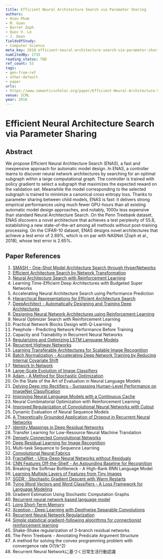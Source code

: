 ```yaml
---
title: Efficient Neural Architecture Search via Parameter Sharing
authors:
- Hieu Pham
- M. Guan
- Barret Zoph
- Quoc V. Le
- J. Dean
fieldsOfStudy:
- Computer Science
meta_key: 2018-efficient-neural-architecture-search-via-parameter-sharing
numCitedBy: 1735
reading_status: TBD
ref_count: 53
tags:
- gen-from-ref
- other-default
- paper
urls:
- https://www.semanticscholar.org/paper/Efficient-Neural-Architecture-Search-via-Parameter-Pham-Guan/fe9b8aac9fa3bfd9724db5a881a578e471e612d7?sort=total-citations
venue: ICML
year: 2018
---
```


# Efficient Neural Architecture Search via Parameter Sharing

## Abstract

We propose Efficient Neural Architecture Search (ENAS), a fast and inexpensive approach for automatic model design. In ENAS, a controller learns to discover neural network architectures by searching for an optimal subgraph within a large computational graph. The controller is trained with policy gradient to select a subgraph that maximizes the expected reward on the validation set. Meanwhile the model corresponding to the selected subgraph is trained to minimize a canonical cross entropy loss. Thanks to parameter sharing between child models, ENAS is fast: it delivers strong empirical performances using much fewer GPU-hours than all existing automatic model design approaches, and notably, 1000x less expensive than standard Neural Architecture Search. On the Penn Treebank dataset, ENAS discovers a novel architecture that achieves a test perplexity of 55.8, establishing a new state-of-the-art among all methods without post-training processing. On the CIFAR-10 dataset, ENAS designs novel architectures that achieve a test error of 2.89%, which is on par with NASNet (Zoph et al., 2018), whose test error is 2.65%.

## Paper References

1. [SMASH - One-Shot Model Architecture Search through HyperNetworks](2018-smash-one-shot-model-architecture-search-through-hypernetworks.md)
2. [Efficient Architecture Search by Network Transformation](2018-efficient-architecture-search-by-network-transformation.md)
3. [Neural Architecture Search with Reinforcement Learning](2017-neural-architecture-search-with-reinforcement-learning.md)
4. Learning Time-Efficient Deep Architectures with Budgeted Super Networks
5. Accelerating Neural Architecture Search using Performance Prediction
6. [Hierarchical Representations for Efficient Architecture Search](2018-hierarchical-representations-for-efficient-architecture-search.md)
7. [DeepArchitect - Automatically Designing and Training Deep Architectures](2017-deeparchitect-automatically-designing-and-training-deep-architectures.md)
8. [Designing Neural Network Architectures using Reinforcement Learning](2017-designing-neural-network-architectures-using-reinforcement-learning.md)
9. Neural Optimizer Search with Reinforcement Learning
10. Practical Network Blocks Design with Q-Learning
11. Peephole - Predicting Network Performance Before Training
12. Capacity and Trainability in Recurrent Neural Networks
13. [Regularizing and Optimizing LSTM Language Models](2018-regularizing-and-optimizing-lstm-language-models.md)
14. [Recurrent Highway Networks](2017-recurrent-highway-networks.md)
15. [Learning Transferable Architectures for Scalable Image Recognition](2018-learning-transferable-architectures-for-scalable-image-recognition.md)
16. [Batch Normalization - Accelerating Deep Network Training by Reducing Internal Covariate Shift](2015-batch-normalization-accelerating-deep-network-training-by-reducing-internal-covariate-shift.md)
17. [Network In Network](2014-network-in-network.md)
18. [Large-Scale Evolution of Image Classifiers](2017-large-scale-evolution-of-image-classifiers.md)
19. [Adam - A Method for Stochastic Optimization](2015-adam-a-method-for-stochastic-optimization.md)
20. On the State of the Art of Evaluation in Neural Language Models
21. [Delving Deep into Rectifiers - Surpassing Human-Level Performance on ImageNet Classification](2015-delving-deep-into-rectifiers-surpassing-human-level-performance-on-imagenet-classification.md)
22. [Improving Neural Language Models with a Continuous Cache](2017-improving-neural-language-models-with-a-continuous-cache.md)
23. Neural Combinatorial Optimization with Reinforcement Learning
24. [Improved Regularization of Convolutional Neural Networks with Cutout](2017-improved-regularization-of-convolutional-neural-networks-with-cutout.md)
25. Dynamic Evaluation of Neural Sequence Models
26. [A Theoretically Grounded Application of Dropout in Recurrent Neural Networks](2016-a-theoretically-grounded-application-of-dropout-in-recurrent-neural-networks.md)
27. [Identity Mappings in Deep Residual Networks](2016-identity-mappings-in-deep-residual-networks.md)
28. Transfer Learning for Low-Resource Neural Machine Translation
29. [Densely Connected Convolutional Networks](2017-densely-connected-convolutional-networks.md)
30. [Deep Residual Learning for Image Recognition](2016-deep-residual-learning-for-image-recognition.md)
31. Multi-task Sequence to Sequence Learning
32. [Convolutional Neural Fabrics](2016-convolutional-neural-fabrics.md)
33. [FractalNet - Ultra-Deep Neural Networks without Residuals](2017-fractalnet-ultra-deep-neural-networks-without-residuals.md)
34. [CNN Features Off-the-Shelf - An Astounding Baseline for Recognition](2014-cnn-features-off-the-shelf-an-astounding-baseline-for-recognition.md)
35. Breaking the Softmax Bottleneck - A High-Rank RNN Language Model
36. [Learning Multiple Layers of Features from Tiny Images](2009-learning-multiple-layers-of-features-from-tiny-images.md)
37. [SGDR - Stochastic Gradient Descent with Warm Restarts](2017-sgdr-stochastic-gradient-descent-with-warm-restarts.md)
38. [Tying Word Vectors and Word Classifiers - A Loss Framework for Language Modeling](2017-tying-word-vectors-and-word-classifiers-a-loss-framework-for-language-modeling.md)
39. Gradient Estimation Using Stochastic Computation Graphs
40. [Recurrent neural network based language model](2010-recurrent-neural-network-based-language-model.md)
41. [Long Short-Term Memory](1997-long-short-term-memory.md)
42. [Xception - Deep Learning with Depthwise Separable Convolutions](2017-xception-deep-learning-with-depthwise-separable-convolutions.md)
43. [Recurrent Neural Network Regularization](2014-recurrent-neural-network-regularization.md)
44. [Simple statistical gradient-following algorithms for connectionist reinforcement learning](2004-simple-statistical-gradient-following-algorithms-for-connectionist-reinforcement-learning.md)
45. Shake-Shake regularization of 3-branch residual networks
46. The Penn Treebank - Annotating Predicate Argument Structure
47. A method for solving the convex programming problem with convergence rate O(1/k^2)
48. Recurrent Neural Networkに基づく日常生活行動認識
